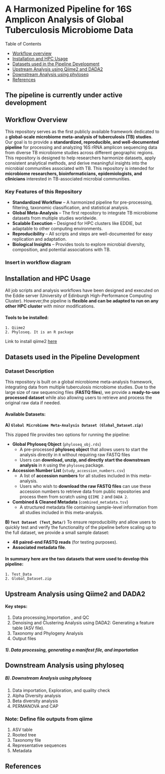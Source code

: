# A Harmonized Pipeline for 16S Amplicon Analysis of Global Tuberculosis Microbiome Data
Table of Contents
* [Workflow overview](#workflow-overview)
* [Installation and HPC Usage](#Installation-and-HPC-Usage)
* [Datasets used in the Pipeline Development](#Datasets-used-in-the-Pipeline-Development)
* [Upstream Analysis using Qiime2 and DADA2](#Upstream-Analysis-using-Qiime2-and-DADA2)
* [Downstream Analysis using phyloseq](#Downstream-Analysis-using-phyloseq)
* [References](#references)
## The pipeline is currently under active development

## Workflow Overview
This repository serves as the first publicly available framework dedicated to a **global-scale microbiome meta-analysis of tuberculosis (TB) studies**. Our goal is to provide a **standardized, reproducible, and well-documented pipeline** for processing and analyzing 16S rRNA amplicon sequencing data from diverse TB microbiome studies across different geographic regions. This repository is designed to help researchers harmonize datasets, apply consistent analytical methods, and derive meaningful insights into the microbial communities associated with TB. This repository is intended for **microbiome researchers, bioinformaticians, epidemiologists, and clinicians** interested in TB-associated microbial communities.
### Key Features of this Repository
+ **Standardized Workflow** – A harmonized pipeline for pre-processing, filtering, taxonomic classification, and statistical analysis.
+ **Global Meta-Analysis** – The first repository to integrate TB microbiome datasets from multiple studies worldwide.
+ **Scalable Execution** – Designed for HPC clusters like EDDIE, but adaptable to other computing environments.
+ **Reproducibility** – All scripts and steps are well-documented for easy replication and adaptation.
+ **Biological Insights** – Provides tools to explore microbial diversity, composition, and potential associations with TB.

### Insert in workflow diagram

## Installation and HPC Usage
All job scripts and analysis workflows have been designed and executed on the Eddie server (University of Edinburgh High-Performance Computing Cluster). However,the pipeline is **flexible and can be adapted to run on any other HPC cluster** with minor modifications.
#### Tools to be installed:
```
1. Qiime2
2. Phyloseq. It is an R package
```
Link to install qiime2 [here](https://docs.qiime2.org/2024.10/install/)

## Datasets used in the Pipeline Development
### Dataset Description
This repository is built on a global microbiome meta-analysis framework, integrating data from multiple tuberculosis microbiome studies. Due to the large size of raw sequencing files (**FASTQ files**), we provide a **ready-to-use processed dataset** while also allowing users to retrieve and process the original raw data if needed.
#### Available Datasets:
**A) `Global Microbiome Meta-Analysis Dataset (Global_Dataset.zip)`**

This zipped file provides two options for running the pipeline:
+ **Global Phyloseq Object** (`phyloseq_obj.rds`)
  + A pre-processed **phyloseq object** that allows users to start the analysis directly in `R` without requiring raw FASTQ files
  + Users can **download, unzip, and directly start the downstream analysis** in `R` using the `phyloseq` package.
+ **Accession Number List** (`study_accession_numbers.csv`)
  + A list of **accession numbers** for all studies included in this meta-analysis.
  + Users who wish to **download the raw FASTQ files** can use these accession numbers to retrieve data from public repositories and process them from scratch using `QIIME 2` and `DADA 2`.
+ **Combined & Cleaned Metadata** (`combined_metadata.tsv`)
  + A structured metadata file containing sample-level information from all studies included in this meta-analysis.
    
**B) `Test Dataset (Test_Data/)`**
To ensure reproducibility and allow users to quickly test and verify the functionality of the pipeline before scaling up to the full dataset, we provide a small sample dataset:
+ **48 paired-end FASTQ reads** (for testing purposes).
+ **Associated metadata file**.
  
#### In summary here are the two datasets that were used to develop this pipeline:
```
1. Test_Data
2. Global_Dataset.zip
```





## Upstream Analysis using Qiime2 and DADA2

#### Key steps:
1. Data processing,Importation , and QC
2. Denoising and Clustering Analysis using DADA2: Generating a feature table (ASV file).
3. Taxonomy and Phylogeny Analysis
4. Output files
   
##### 1). Data processing, generating a manifest file, and importation

## Downstream Analysis using phyloseq

##### B). Downstream Analysis using phyloseq

1. Data importation, Exploration, and quality check
2. Alpha Diversity analysis
3. Beta diversity analysis
4. PERMANOVA and CAP

### Note: Define file outputs from qiime
1. ASV table
2. Rooted tree
3. Taxonomy file
4. Representative sequences
5. Metadata

## References


